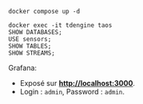 
```
docker compose up -d
```


```
docker exec -it tdengine taos
SHOW DATABASES;
USE sensors;
SHOW TABLES;
SHOW STREAMS;
```

Grafana:
- Exposé sur **[http://localhost:3000](http://localhost:3000)**.
- Login : `admin`, Password : `admin`.
